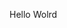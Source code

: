 Hello Wolrd








































































































































































































































































































































































































































































































































































































































































































































































































































































































































































































































































































































































































































